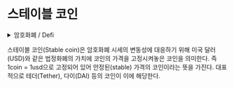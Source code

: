 # 스테이블 코인

<details>

<summary>암호화폐 / Defi</summary>



</details>

스테이블 코인(Stable coin)은 암호화폐 시세의 변동성에 대응하기 위해 미국 달러(USD)와 같은 법정화폐의 가치에 코인의 가격을 고정시켜놓은 코인을 의미한다. 즉 1coin = 1usd으로 고정되어 있어 안정된(stable) 가격의 코인이라는 뜻을 가진다. 대표적으로 테더(Tether), 다이(DAI) 등의 코인이 이에 해당한다.
